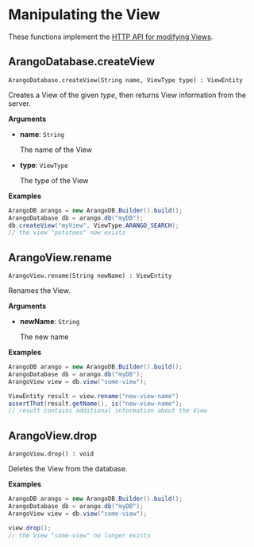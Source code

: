 # Manipulating the View

These functions implement the
[HTTP API for modifying Views](https://www.arangodb.com/docs/devel/http/views.html).

## ArangoDatabase.createView

`ArangoDatabase.createView(String name, ViewType type) : ViewEntity`

Creates a View of the given _type_, then returns View information from the server.

**Arguments**

- **name**: `String`

  The name of the View

- **type**: `ViewType`

  The type of the View

**Examples**

```Java
ArangoDB arango = new ArangoDB.Builder().build();
ArangoDatabase db = arango.db("myDB");
db.createView("myView", ViewType.ARANGO_SEARCH);
// the view "potatoes" now exists
```

## ArangoView.rename

`ArangoView.rename(String newName) : ViewEntity`

Renames the View.

**Arguments**

- **newName**: `String`

  The new name

**Examples**

```Java
ArangoDB arango = new ArangoDB.Builder().build();
ArangoDatabase db = arango.db("myDB");
ArangoView view = db.view("some-view");

ViewEntity result = view.rename("new-view-name")
assertThat(result.getName(), is("new-view-name");
// result contains additional information about the View
```

## ArangoView.drop

`ArangoView.drop() : void`

Deletes the View from the database.

**Examples**

```Java
ArangoDB arango = new ArangoDB.Builder().build();
ArangoDatabase db = arango.db("myDB");
ArangoView view = db.view("some-view");

view.drop();
// the View "some-view" no longer exists
```
